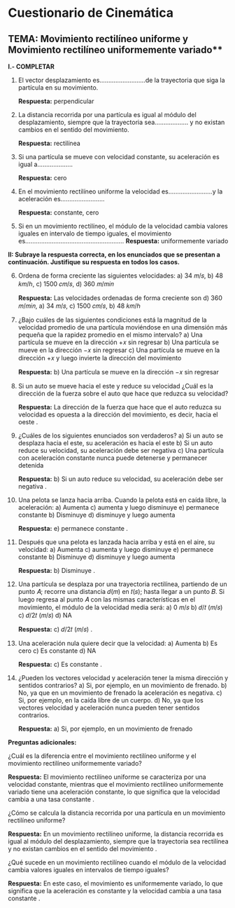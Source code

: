 # Cuestionario de Cinemática

## TEMA: Movimiento rectilíneo uniforme y Movimiento rectilíneo uniformemente variado\*\*

**I.- COMPLETAR**

1. El vector desplazamiento es……..……….........de la trayectoria que siga la partícula en su movimiento.

   **Respuesta:** perpendicular

2. La distancia recorrida por una partícula es igual al módulo del desplazamiento, siempre que la trayectoria sea…………….… y no existan cambios en el sentido del movimiento.

   **Respuesta:** rectilínea

3. Si una partícula se mueve con velocidad constante, su aceleración es igual a………………..

   **Respuesta:** cero

4. En el movimiento rectilíneo uniforme la velocidad es…………..………..y la aceleración es……….……….…..

   **Respuesta:** constante, cero

5. Si en un movimiento rectilíneo, el módulo de la velocidad cambia valores iguales en intervalo de tiempo iguales, el movimiento es………………………………….….…………
   **Respuesta:** uniformemente variado

**II: Subraye la respuesta correcta, en los enunciados que se presentan a continuación. Justifique su respuesta en todos los casos.**

6. Ordena de forma creciente las siguientes velocidades:
   a) 34 𝑚/𝑠, b) 48 𝑘𝑚/ℎ, c) 1500 𝑐𝑚/𝑠, d) 360 𝑚/𝑚𝑖𝑛

   **Respuesta:** Las velocidades ordenadas de forma creciente son d) 360 𝑚/𝑚𝑖𝑛, a) 34 𝑚/𝑠, c) 1500 𝑐𝑚/𝑠, b) 48 𝑘𝑚/ℎ

7. ¿Bajo cuáles de las siguientes condiciones está la magnitud de la velocidad promedio de una partícula moviéndose en una dimensión más pequeña que la rapidez promedio en el mismo intervalo?
   a) Una partícula se mueve en la dirección +𝑥 sin regresar
   b) Una partícula se mueve en la dirección −𝑥 sin regresar
   c) Una partícula se mueve en la dirección +𝑥 y luego invierte la dirección del movimiento

   **Respuesta:** b) Una partícula se mueve en la dirección −𝑥 sin regresar

8. Si un auto se mueve hacia el este y reduce su velocidad ¿Cuál es la dirección de la fuerza sobre el auto que hace que reduzca su velocidad?

   **Respuesta:** La dirección de la fuerza que hace que el auto reduzca su velocidad es opuesta a la dirección del movimiento, es decir, hacia el oeste .

9. ¿Cuáles de los siguientes enunciados son verdaderos?
   a) Si un auto se desplaza hacia el este, su aceleración es hacia el este
   b) Si un auto reduce su velocidad, su aceleración debe ser negativa
   c) Una partícula con aceleración constante nunca puede detenerse y permanecer detenida

   **Respuesta:** b) Si un auto reduce su velocidad, su aceleración debe ser negativa .

10. Una pelota se lanza hacia arriba. Cuando la pelota está en caída libre, la aceleración:
    a) Aumenta c) aumenta y luego disminuye e) permanece constante
    b) Disminuye d) disminuye y luego aumenta

    **Respuesta:** e) permanece constante .

11. Después que una pelota es lanzada hacia arriba y está en el aire, su velocidad:
    a) Aumenta c) aumenta y luego disminuye e) permanece constante
    b) Disminuye d) disminuye y luego aumenta

    **Respuesta:** b) Disminuye .

12. Una partícula se desplaza por una trayectoria rectilínea, partiendo de un punto 𝐴; recorre una distancia 𝑑(𝑚) en 𝑡(𝑠); hasta llegar a un punto 𝐵. Si luego regresa al punto 𝐴 con las mismas características en el movimiento, el módulo de la velocidad media será:
    a) 0 𝑚/𝑠 b) 𝑑/𝑡 (𝑚/𝑠) c) 𝑑/2𝑡 (𝑚/𝑠) d) NA

    **Respuesta:** c) 𝑑/2𝑡 (𝑚/𝑠) .

13. Una aceleración nula quiere decir que la velocidad:
    a) Aumenta b) Es cero c) Es constante d) NA

    **Respuesta:** c) Es constante .

14. ¿Pueden los vectores velocidad y aceleración tener la misma dirección y sentidos contrarios?
    a) Si, por ejemplo, en un movimiento de frenado.
    b) No, ya que en un movimiento de frenado la aceleración es negativa.
    c) Si, por ejemplo, en la caída libre de un cuerpo.
    d) No, ya que los vectores velocidad y aceleración nunca pueden tener sentidos contrarios.

    **Respuesta:** a) Si, por ejemplo, en un movimiento de frenado

**Preguntas adicionales:**

¿Cuál es la diferencia entre el movimiento rectilíneo uniforme y el movimiento rectilíneo uniformemente variado?

**Respuesta:** El movimiento rectilíneo uniforme se caracteriza por una velocidad constante, mientras que el movimiento rectilíneo uniformemente variado tiene una aceleración constante, lo que significa que la velocidad cambia a una tasa constante .

¿Cómo se calcula la distancia recorrida por una partícula en un movimiento rectilíneo uniforme?

**Respuesta:** En un movimiento rectilíneo uniforme, la distancia recorrida es igual al módulo del desplazamiento, siempre que la trayectoria sea rectilínea y no existan cambios en el sentido del movimiento .

¿Qué sucede en un movimiento rectilíneo cuando el módulo de la velocidad cambia valores iguales en intervalos de tiempo iguales?

**Respuesta:** En este caso, el movimiento es uniformemente variado, lo que significa que la aceleración es constante y la velocidad cambia a una tasa constante .
